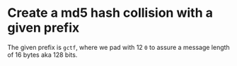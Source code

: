 # Create a md5 hash collision with a given prefix

The given prefix is `gctf`, where we pad with 12 `0` to assure a message length of 16 bytes aka 128 bits.